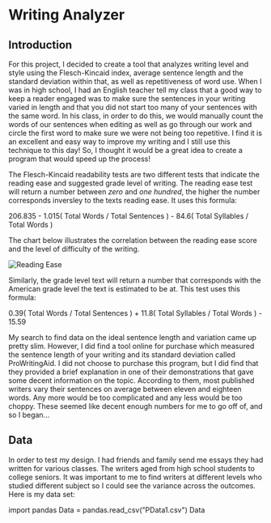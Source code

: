 # Writing Analyzer 
## Introduction

For this project, I decided to create a tool that analyzes writing level and style using the Flesch-Kincaid index, average sentence length and the standard deviation within that, as well as repetitiveness of word use. When I was in high school, I had an English teacher tell my class that a good way to keep a reader engaged was to make sure the sentences in your writing varied in length and that you did not start too many of your sentences with the same word. In his class, in order to do this, we would manually count the words of our sentences when editing as well as go through our work and circle the first word to make sure we were not being too repetitive.  I find it is an excellent and easy way to improve my writing and I still use this technique to this day! So, I thought it would be a great idea to create a program that would speed up the process!

The Flesch-Kincaid readability tests are two different tests that indicate the reading ease and suggested grade level of writing. The reading ease test will return a number between _zero_ and _one hundred_, the higher the number corresponds inversley to the texts reading ease. It uses this formula:

206.835 - 1.015( Total Words / Total Sentences ) - 84.6( Total Syllables / Total Words )

The chart below illustrates the correlation between the reading ease score and the level of difficulty of the writing.

![Reading Ease](https://lh3.googleusercontent.com/broaSYuKWSgDp6GEcuVKd76Jt_AeHFi26vqRMyfs0uZV1FmTkvehJZ1oerWAb4uIEnj_bRXWw0dYOBlhkDpfKHFjt4gZD1_u5b0nGK8yZWAvSIzt-Cd_TFUf4IZLG08Y37IO5jce)

Similarly, the grade level text will return a number that corresponds with the American grade level the text is estimated to be at. This test uses this formula:

0.39( Total Words / Total Sentences ) + 11.8( Total Syllables / Total Words ) - 15.59

My search to find data on the ideal sentence length and variation came up pretty slim. However, I did find a tool online for purchase which measured the sentence length of your writing and its standard deviation called ProWritingAid. I did not choose to purchase this program, but I did find that they provided a brief explanation in one of their demonstrations that gave some decent information on the topic. According to them, most published writers vary their sentences on average between eleven and eighteen words. Any more would be too complicated and any less would be too choppy. These seemed like decent enough numbers for me to go off of, and so I began...

## Data

In order to test my design. I had friends and family send me essays they had written for various classes. The writers aged from high school students to college seniors. It was important to me to find writers at different levels who studied different subject so I could see the variance across the outcomes. Here is my data set:

import pandas
Data = pandas.read_csv("PData1.csv")
Data
